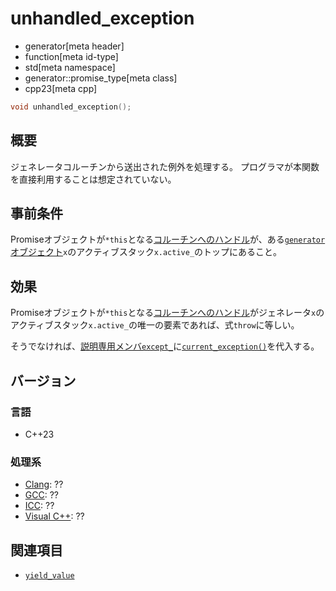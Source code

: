 # unhandled_exception
* generator[meta header]
* function[meta id-type]
* std[meta namespace]
* generator::promise_type[meta class]
* cpp23[meta cpp]

```cpp
void unhandled_exception();
```

## 概要
ジェネレータコルーチンから送出された例外を処理する。
プログラマが本関数を直接利用することは想定されていない。


## 事前条件
Promiseオブジェクトが`*this`となる[コルーチンへのハンドル](/reference/coroutine/coroutine_handle.md)が、ある[`generator`オブジェクト](../../generator.md)`x`のアクティブスタック`x.active_`のトップにあること。


## 効果
Promiseオブジェクトが`*this`となる[コルーチンへのハンドル](/reference/coroutine/coroutine_handle.md)がジェネレータ`x`のアクティブスタック`x.active_`の唯一の要素であれば、式`throw`に等しい。

そうでなければ、[説明専用メンバ`except_`](../promise_type.md)に[`current_exception()`](/reference/exception/current_exception.md)を代入する。


## バージョン
### 言語
- C++23

### 処理系
- [Clang](/implementation.md#clang): ??
- [GCC](/implementation.md#gcc): ??
- [ICC](/implementation.md#icc): ??
- [Visual C++](/implementation.md#visual_cpp): ??


## 関連項目
- [`yield_value`](yield_value.md)
